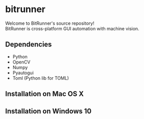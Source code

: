 # bitrunner

Welcome to BitRunner's source repository!<br />
BitRunner is cross-platform GUI automation with machine vision.

## Dependencies
  - Python
  - OpenCV
  - Numpy
  - Pyautogui
  - Toml (Python lib for TOML)

## Installation on Mac OS X

## Installation on Windows 10

